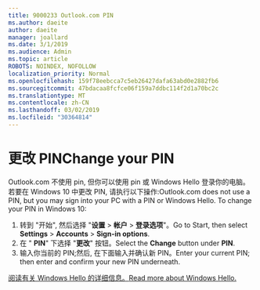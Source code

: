 ```yaml
---
title: 9000233 Outlook.com PIN
ms.author: daeite
author: daeite
manager: joallard
ms.date: 3/1/2019
ms.audience: Admin
ms.topic: article
ROBOTS: NOINDEX, NOFOLLOW
localization_priority: Normal
ms.openlocfilehash: 159f78eebcca7c5eb26427dafa63abd0e2882fb6
ms.sourcegitcommit: 47bdacaa8fcfce06f159a7ddbc114f2d1a70bc2c
ms.translationtype: MT
ms.contentlocale: zh-CN
ms.lasthandoff: 03/02/2019
ms.locfileid: "30364814"
---
```

# <a name="change-your-pin"></a><span data-ttu-id="44532-102">更改 PIN</span><span class="sxs-lookup"><span data-stu-id="44532-102">Change your PIN</span></span>

<span data-ttu-id="44532-p101">Outlook.com 不使用 pin, 但你可以使用 pin 或 Windows Hello 登录你的电脑。若要在 Windows 10 中更改 PIN, 请执行以下操作:</span><span class="sxs-lookup"><span data-stu-id="44532-p101">Outlook.com does not use a PIN, but you may sign into your PC with a PIN or Windows Hello. To change your PIN in Windows 10:</span></span>

1. <span data-ttu-id="44532-105">转到 "开始", 然后选择 "**设置** > **帐户** > **登录选项**"。</span><span class="sxs-lookup"><span data-stu-id="44532-105">Go to Start, then select **Settings** > **Accounts** > **Sign-in options**.</span></span>
2. <span data-ttu-id="44532-106">在 " **PIN**" 下选择 "**更改**" 按钮。</span><span class="sxs-lookup"><span data-stu-id="44532-106">Select the **Change** button under **PIN**.</span></span>
3. <span data-ttu-id="44532-107">输入你当前的 PIN;然后, 在下面输入并确认新 PIN。</span><span class="sxs-lookup"><span data-stu-id="44532-107">Enter your current PIN; then enter and confirm your new PIN underneath.</span></span>

[<span data-ttu-id="44532-108">阅读有关 Windows Hello 的详细信息。</span><span class="sxs-lookup"><span data-stu-id="44532-108">Read more about Windows Hello.</span></span>](https://support.microsoft.com/help/17215/)